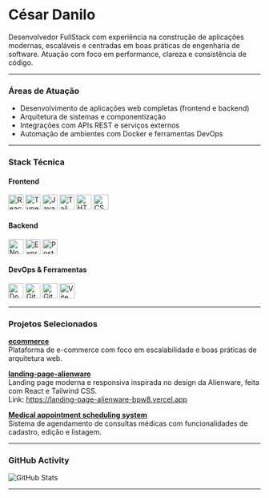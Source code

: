 <h1 align="left">César Danilo</h1>

<p align="left">
Desenvolvedor FullStack com experiência na construção de aplicações modernas, escaláveis e centradas em boas práticas de engenharia de software. Atuação com foco em performance, clareza e consistência de código.
</p>

---

### Áreas de Atuação

- Desenvolvimento de aplicações web completas (frontend e backend)  
- Arquitetura de sistemas e componentização  
- Integrações com APIs REST e serviços externos  
- Automação de ambientes com Docker e ferramentas DevOps

---

### Stack Técnica

#### Frontend

<p align="left">
  <img src="https://cdn.jsdelivr.net/gh/devicons/devicon/icons/react/react-original.svg" title="React" alt="React" width="30"/>
  <img src="https://cdn.jsdelivr.net/gh/devicons/devicon/icons/typescript/typescript-plain.svg" title="TypeScript" alt="TypeScript" width="30"/>
  <img src="https://cdn.jsdelivr.net/gh/devicons/devicon/icons/javascript/javascript-plain.svg" title="JavaScript" alt="JavaScript" width="30"/>
  <img src="https://cdn.jsdelivr.net/gh/devicons/devicon@latest/icons/tailwindcss/tailwindcss-original.svg" title="TailwindCSS" alt="TailwindCSS" width="30"/>
  <img src="https://cdn.jsdelivr.net/gh/devicons/devicon/icons/html5/html5-plain.svg" title="HTML5" alt="HTML5" width="30"/>
  <img src="https://cdn.jsdelivr.net/gh/devicons/devicon/icons/css3/css3-plain.svg" title="CSS3" alt="CSS3" width="30"/>
</p>

#### Backend

<p align="left">
  <img src="https://cdn.jsdelivr.net/gh/devicons/devicon/icons/nodejs/nodejs-plain.svg" title="Node.js" alt="Node.js" width="30"/>
  <img src="https://cdn.jsdelivr.net/gh/devicons/devicon/icons/express/express-original.svg" title="Express" alt="Express" width="30"/>
  <img src="https://cdn.jsdelivr.net/gh/devicons/devicon/icons/postgresql/postgresql-plain.svg" title="PostgreSQL" alt="PostgreSQL" width="30"/>
<!--   <img src="https://cdn.jsdelivr.net/gh/devicons/devicon/icons/prisma/prisma-original.svg" title="Prisma ORM" alt="Prisma" width="30"/> -->
</p>

#### DevOps & Ferramentas

<p align="left">
  <img src="https://cdn.jsdelivr.net/gh/devicons/devicon/icons/docker/docker-plain.svg" title="Docker" alt="Docker" width="30"/>
  <img src="https://cdn.jsdelivr.net/gh/devicons/devicon/icons/git/git-plain.svg" title="Git" alt="Git" width="30"/>
  <img src="https://cdn.jsdelivr.net/gh/devicons/devicon/icons/github/github-original.svg" title="GitHub" alt="GitHub" width="30"/>
  <img src="https://cdn.jsdelivr.net/gh/devicons/devicon/icons/vite/vite-original.svg" title="Vite" alt="Vite" width="30"/>
<!--   <img src="https://cdn.jsdelivr.net/gh/devicons/devicon/icons/webpack/webpack-original.svg" title="Webpack" alt="Webpack" width="30"/> -->
</p>

---

### Projetos Selecionados

**[ecommerce](https://github.com/CesarDanilo/ecommerce)**  
Plataforma de e-commerce com foco em escalabilidade e boas práticas de arquitetura web.

**[landing-page-alienware](https://github.com/CesarDanilo/landing-page-alienware)**  
Landing page moderna e responsiva inspirada no design da Alienware, feita com React e Tailwind CSS.</br>
Link: https://landing-page-alienware-bpw8.vercel.app

**[Medical appointment scheduling system](https://github.com/CesarDanilo/Medical-appointment-scheduling-system)**  
Sistema de agendamento de consultas médicas com funcionalidades de cadastro, edição e listagem.



---

### GitHub Activity

<img 
  src="https://github-contributor-stats.vercel.app/api?username=cesardanilo&limit=5&theme=github_dark&combine_all_yearly_contributions=true" 
  alt="GitHub Stats"
/>

---
